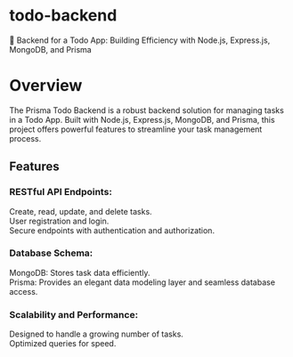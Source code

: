 # todo-backend
🚀 Backend for a Todo App: Building Efficiency with Node.js, Express.js, MongoDB, and Prisma

#  Overview
The Prisma Todo Backend is a robust backend solution for managing tasks in a Todo App. Built with Node.js, Express.js, MongoDB, and Prisma, this project offers powerful features to streamline your task management process.

## Features
### RESTful API Endpoints:
Create, read, update, and delete tasks.  
User registration and login.  
Secure endpoints with authentication and authorization.  
### Database Schema:  
MongoDB: Stores task data efficiently.  
Prisma: Provides an elegant data modeling layer and seamless database access.  
### Scalability and Performance:  
Designed to handle a growing number of tasks.  
Optimized queries for speed.  
